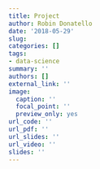 ```yaml
---
title: Project
author: Robin Donatello
date: '2018-05-29'
slug: 
categories: []
tags:
- data-science
summary: ''
authors: []
external_link: ''
image:
  caption: ''
  focal_point: ''
  preview_only: yes
url_code: ''
url_pdf: ''
url_slides: ''
url_video: ''
slides: ''
---
```



